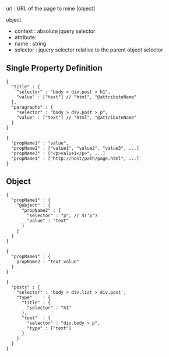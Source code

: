 
url : URL of the page to mine
[object]

object
- context : absolute jquery selector
 - attribute:
  - name : string
  - selector : jquery selector relative to the parent object selector

## Single Property Definition

```
{
  "title" : {
    "selector" : "body > div.post > h1",
    "value" : ["text"] // "html", "@attributeName"
  },
  "paragraphs" : {
    "selector" : "body > div.post > p",
    "value" : ["text"] // "html", "@attributeName"
  }
}
```

```
{
  "propName1" : "value",
  "propName2" : ["value1", "value2", "value3", ...]
  "propName3" : ["<p>value1</p>", ...]
  "propName3" : ["http://host/path/page.html", ...]
}
```

## Object


```
{
  "propName1" : {
    "@object" : {
      "propName2" : {
        "selector" : "p", // $('p')
        "value" : "text"
      }
    }
  }
}
```

```
{
  "propName1" : {
    propName2 : "text value"
  }
}
```


```
{
  "posts" : {
    "selector" : 'body > div.list > div.post',
    "type"    : {
      "title" : {
        "selector" : "h1"
      },
      "text"  : {
        "selector" : "div.body > p",
        "type" : ["text"]
      }
    }
  }
}
```

